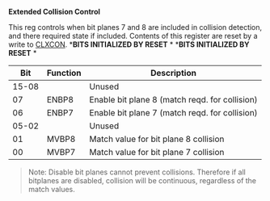 **Extended Collision Control**

This reg controls when bit planes 7 and 8 are included in collision detection, and there required state if included. Contents of this register are reset by a write to [CLXCON](DFF098_CLXCON.md). ***BITS INITIALIZED BY RESET** * ***BITS INITIALIZED BY RESET** *

| Bit| Function| Description  |
|---|---|---  |
|15-08| | Unused  |
|07| ENBP8| Enable bit plane 8 (match reqd. for collision)  |
|06| ENBP7| Enable bit plane 7 (match reqd. for collision)  |
|05-02| | Unused  |
|01| MVBP8| Match value for bit plane 8 collision  |
|00| MVBP7| Match value for bit plane 7 collision|

> Note: Disable bit planes cannot prevent collisions. Therefore if all bitplanes are disabled, collision will be continuous, regardless of the match values.

